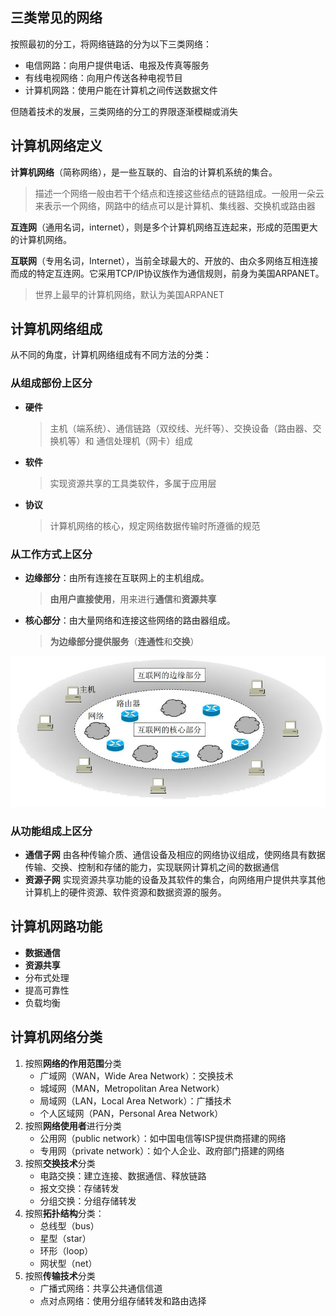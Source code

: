 ## 三类常见的网络

按照最初的分工，将网络链路的分为以下三类网络：

* 电信网路：向用户提供电话、电报及传真等服务
* 有线电视网络：向用户传送各种电视节目
* 计算机网路：使用户能在计算机之间传送数据文件

但随着技术的发展，三类网络的分工的界限逐渐模糊或消失

## 计算机网络定义

**计算机网络**（简称网络），是一些互联的、自治的计算机系统的集合。

> 描述一个网络一般由若干个结点和连接这些结点的链路组成。一般用一朵云来表示一个网络，网路中的结点可以是计算机、集线器、交换机或路由器
>

**互连网**（通用名词，internet），则是多个计算机网络互连起来，形成的范围更大的计算机网络。

**互联网**（专用名词，Internet），当前全球最大的、开放的、由众多网络互相连接而成的特定互连网。它采用TCP/IP协议族作为通信规则，前身为美国ARPANET。

> 世界上最早的计算机网络，默认为美国ARPANET
>

## 计算机网络组成

从不同的角度，计算机网络组成有不同方法的分类：

### 从组成部份上区分

* **硬件**
  > 主机（端系统）、通信链路（双绞线、光纤等）、交换设备（路由器、交换机等）和 通信处理机（网卡）组成
  >
* **软件**
  > 实现资源共享的工具类软件，多属于应用层
  >
* **协议**
  > 计算机网络的核心，规定网络数据传输时所遵循的规范
  >

### 从工作方式上区分

* **边缘部分**：由所有连接在互联网上的主机组成。
  > **由用户直接使用**，用来进行**通信**和**资源共享**
  >
* **核心部分**：由大量网络和连接这些网络的路由器组成。
  > **为边缘部分提供服务**（**连通性**和**交换**）
  >

![hulianwang.jpg](assets/hulianwang-20210720134433-ahc5ct0.jpg)

### 从功能组成上区分

* **通信子网**
  由各种传输介质、通信设备及相应的网络协议组成，使网络具有数据传输、交换、控制和存储的能力，实现联网计算机之间的数据通信
* **资源子网**
  实现资源共享功能的设备及其软件的集合，向网络用户提供共享其他计算机上的硬件资源、软件资源和数据资源的服务。

## 计算机网路功能

* **数据通信**
* **资源共享**
* 分布式处理
* 提高可靠性
* 负载均衡

## 计算机网络分类

1. 按照**网络的作用范围**分类
   * 广域网（WAN，Wide Area Network）：交换技术
   * 城域网（MAN，Metropolitan Area Network）
   * 局域网（LAN，Local Area Network）：广播技术
   * 个人区域网（PAN，Personal Area Network）
2. 按照**网络使用者**进行分类
   * 公用网（public network）：如中国电信等ISP提供商搭建的网络
   * 专用网（private network）：如个人企业、政府部门搭建的网络
3. 按照**交换技术**分类
   * 电路交换：建立连接、数据通信、释放链路
   * 报文交换：存储转发
   * 分组交换：分组存储转发
4. 按照**拓扑结构**分类：
   * 总线型（bus）
   * 星型（star）
   * 环形（loop）
   * 网状型（net）
5. 按照**传输技术**分类
   * 广播式网络：共享公共通信信道
   * 点对点网络：使用分组存储转发和路由选择